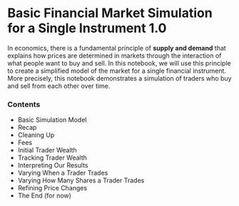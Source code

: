 # Basic Financial Market Simulation for a Single Instrument 1.0

In economics, there is a fundamental principle of __supply and demand__ that explains how prices are determined in markets through the interaction of what people want to buy and sell. In this notebook, we will use this principle to create a simplified model of the market for a single financial instrument. More precisely, this notebook demonstrates a simulation of traders who buy and sell from each other over time.

### __Contents__

- Basic Simulation Model
- Recap
- Cleaning Up
- Fees
- Initial Trader Wealth
- Tracking Trader Wealth
- Interpreting Our Results
- Varying When a Trader Trades
- Varying How Many Shares a Trader Trades
- Refining Price Changes
- The End (for now)
